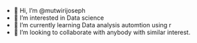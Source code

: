- 👋 Hi, I’m @mutwirijoseph
- 👀 I’m interested in Data science 
- 🌱 I’m currently learning Data analysis automtion using r
- 💞️ I’m looking to collaborate with anybody with similar interest.


<!---
mutwirijoseph/mutwirijoseph is a ✨ special ✨ repository because its `README.md` (this file) appears on your GitHub profile.
You can click the Preview link to take a look at your changes.
--->
